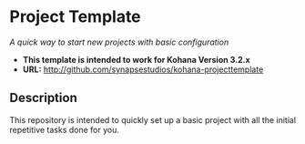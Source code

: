 # Project Template

*A quick way to start new projects with basic configuration*

- **This template is intended to work for Kohana Version 3.2.x** 
- **URL:** <http://github.com/synapsestudios/kohana-projecttemplate>

## Description
This repository is intended to quickly set up a basic project with all the initial repetitive tasks done for you.
